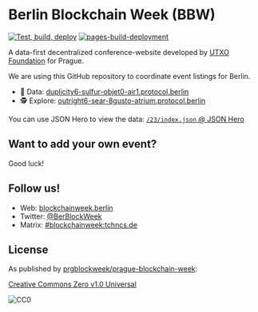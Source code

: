 # Berlin Blockchain Week (BBW)

[![Test, build, deploy](https://github.com/blockchainweek/data/actions/workflows/deploy.yml/badge.svg?branch=main)](https://github.com/blockchainweek/data/actions/workflows/deploy.yml)
[![pages-build-deployment](https://github.com/blockchainweek/data/actions/workflows/pages/pages-build-deployment/badge.svg)](https://github.com/blockchainweek/data/actions/workflows/pages/pages-build-deployment)

A data-first decentralized conference-website developed by
[UTXO Foundation](https://utxo.foundation/) for Prague.

We are using this GitHub repository to coordinate event listings for Berlin.

- 💽 Data: [duplicity6-sulfur-objet0-air1.protocol.berlin](https://duplicity6-sulfur-objet0-air1.protocol.berlin)
- 🕵️ Explore: [outright6-sear-8gusto-atrium.protocol.berlin](https://outright6-sear-8gusto-atrium.protocol.berlin)

You can use JSON Hero to view the data:
[`/23/index.json` @ JSON Hero](https://jsonhero.io/new?url=https://duplicity6-sulfur-objet0-air1.protocol.berlin/23/index.json)

## Want to add your own event?

Good luck!

## Follow us!

- Web: [blockchainweek.berlin](https://blockchainweek.berlin)
- Twitter: [@BerBlockWeek](https://twitter.com/BerBlockWeek)
- Matrix: [#blockchainweek:tchncs.de](https://matrix.to/#/%23blockchainweek:tchncs.de)

## License

As published by [prgblockweek/prague-blockchain-week](https://github.com/prgblockweek/prague-blockchain-week):

[Creative Commons Zero v1.0 Universal](https://creativecommons.org/publicdomain/zero/1.0/)

![CC0](https://upload.wikimedia.org/wikipedia/commons/6/69/CC0_button.svg)
